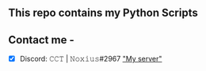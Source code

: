 ## This repo contains my Python Scripts
## Contact me -
- [x] Discord: 𝙲𝙲𝚃 | 𝙽𝚘𝚡𝚒𝚞𝚜#2967
["My server"]("https://discord.gg/MV5AtJF3Az")
